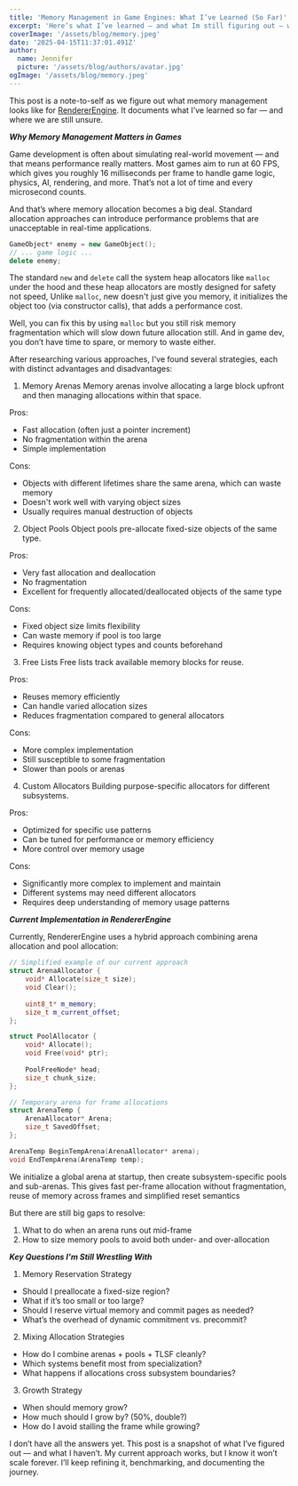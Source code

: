 ```yaml
---
title: 'Memory Management in Game Engines: What I’ve Learned (So Far)'
excerpt: 'Here’s what I’ve learned — and what Im still figuring out — while building custom memory allocators for my game engine'
coverImage: '/assets/blog/memory.jpeg'
date: '2025-04-15T11:37:01.491Z'
author:
  name: Jennifer
  picture: '/assets/blog/authors/avatar.jpg'
ogImage: '/assets/blog/memory.jpeg'
---
```



This post is a note-to-self as we figure out what memory management looks like for [RendererEngine](https://github.com/JeanPhilippeKernel/RendererEngine). It documents what I’ve learned so far — and where we are still unsure.

__*Why Memory Management Matters in Games*__

Game development is often about simulating real-world movement — and that means performance really matters. Most games aim to run at 60 FPS, which gives you roughly 16 milliseconds per frame to handle game logic, physics, AI, rendering, and more. That’s not a lot of time and every microsecond counts.

And that’s where memory allocation becomes a big deal. Standard allocation approaches can introduce performance problems that are unacceptable in real-time applications.
```cpp
GameObject* enemy = new GameObject();  
// ... game logic ...
delete enemy; 
```
The standard `new` and `delete` call the system heap allocators like `malloc` under the hood and these heap allocators are mostly designed for safety not speed, Unlike `malloc`, new doesn't just give you memory, it initializes the object too (via constructor calls), that adds a performance cost. 

Well, you can fix this by using `malloc` but you still risk memory fragmentation which will slow down future allocation still. And in game dev, you don’t have time to spare, or memory to waste either.

After researching various approaches, I've found several strategies, each with distinct advantages and disadvantages:

1. Memory Arenas
Memory arenas involve allocating a large block upfront and then managing allocations within that space.

Pros:
-  Fast allocation (often just a pointer increment)
-  No fragmentation within the arena
-  Simple implementation

Cons:
-  Objects with different lifetimes share the same arena, which can waste memory
-  Doesn't work well with varying object sizes
-  Usually requires manual destruction of objects

2. Object Pools
Object pools pre-allocate fixed-size objects of the same type.

Pros:
- Very fast allocation and deallocation
- No fragmentation
- Excellent for frequently allocated/deallocated objects of the same type

Cons:
- Fixed object size limits flexibility
- Can waste memory if pool is too large
- Requires knowing object types and counts beforehand

3. Free Lists
Free lists track available memory blocks for reuse.

Pros:
- Reuses memory efficiently
- Can handle varied allocation sizes
- Reduces fragmentation compared to general allocators

Cons:
- More complex implementation
- Still susceptible to some fragmentation
- Slower than pools or arenas

4. Custom Allocators
Building purpose-specific allocators for different subsystems.

Pros:
- Optimized for specific use patterns
- Can be tuned for performance or memory efficiency
- More control over memory usage

Cons:
- Significantly more complex to implement and maintain
- Different systems may need different allocators
- Requires deep understanding of memory usage patterns


__*Current Implementation in RendererEngine*__

Currently, RendererEngine uses a hybrid approach combining arena allocation and pool allocation:

```cpp
// Simplified example of our current approach
struct ArenaAllocator {
    void* Allocate(size_t size);
    void Clear();
    
    uint8_t* m_memory;
    size_t m_current_offset;
};

struct PoolAllocator {
    void* Allocate();
    void Free(void* ptr);
    
    PoolFreeNode* head;
    size_t chunk_size;
};

// Temporary arena for frame allocations
struct ArenaTemp {
    ArenaAllocator* Arena;
    size_t SavedOffset;
};

ArenaTemp BeginTempArena(ArenaAllocator* arena);
void EndTempArena(ArenaTemp temp);
```
We initialize a global arena at startup, then create subsystem-specific pools and sub-arenas. This gives fast per-frame allocation without fragmentation, reuse of memory across frames and simplified reset semantics

But there are still big gaps to resolve:
1. What to do when an arena runs out mid-frame
2. How to size memory pools to avoid both under- and over-allocation

__*Key Questions I'm Still Wrestling With*__

1. Memory Reservation Strategy
- Should I preallocate a fixed-size region?
- What if it’s too small or too large?
- Should I reserve virtual memory and commit pages as needed?
- What’s the overhead of dynamic commitment vs. precommit?

2. Mixing Allocation Strategies
- How do I combine arenas + pools + TLSF cleanly?
- Which systems benefit most from specialization?
- What happens if allocations cross subsystem boundaries?

3. Growth Strategy
- When should memory grow?
- How much should I grow by? (50%, double?)
- How do I avoid stalling the frame while growing?

I don’t have all the answers yet. This post is a snapshot of what I’ve figured out — and what I haven’t. My current approach works, but I know it won’t scale forever. I’ll keep refining it, benchmarking, and documenting the journey.